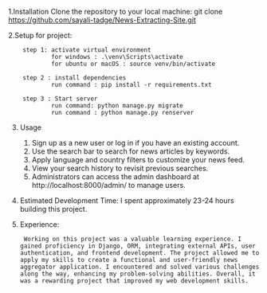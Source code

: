1.Installation
        Clone the repository to your local machine:
        git clone https://github.com/sayali-tadge/News-Extracting-Site.git


2.Setup for project:
        
        step 1: activate virtual environment 
                for windows : .\venv\Scripts\activate
                for ubuntu or macOS : source venv/bin/activate
        
        step 2 : install dependencies 
                run command : pip install -r requirements.txt
        
        step 3 : Start server
                run command: python manage.py migrate
                run command : python manage.py renserver

3. Usage

   1) Sign up as a new user or log in if you have an existing account.
   2) Use the search bar to search for news articles by keywords.
   3) Apply language and country filters to customize your news feed.
   4) View your search history to revisit previous searches.
   5) Administrators can access the admin dashboard at http://localhost:8000/admin/ to manage            users.

4. Estimated Development Time:
        I spent approximately 23-24 hours building this project.

5. Experience: 

        Working on this project was a valuable learning experience. I gained proficiency in Django, ORM, integrating external APIs, user authentication, and frontend development. The project allowed me to apply my skills to create a functional and user-friendly news aggregator application. I encountered and solved various challenges along the way, enhancing my problem-solving abilities. Overall, it was a rewarding project that improved my web development skills.
